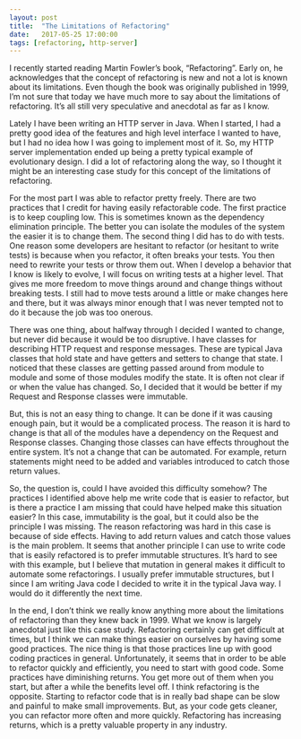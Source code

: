```yaml
---
layout: post
title:  "The Limitations of Refactoring"
date:   2017-05-25 17:00:00
tags: [refactoring, http-server]
---
```


I recently started reading Martin Fowler’s book, “Refactoring”.  Early on, he acknowledges that the concept of refactoring is new and not a lot is known about its limitations.  Even though the book was originally published in 1999, I’m not sure that today we have much more to say about the limitations of refactoring.  It’s all still very speculative and anecdotal as far as I know.

Lately I have been writing an HTTP server in Java.  When I started, I had a pretty good idea of the features and high level interface I wanted to have, but I had no idea how I was going to implement most of it.  So, my HTTP server implementation ended up being a pretty typical example of evolutionary design.  I did a lot of refactoring along the way, so I thought it might be an interesting case study for this concept of the limitations of refactoring.

For the most part I was able to refactor pretty freely.  There are two practices that I credit for having easily refactorable code.  The first practice is to keep coupling low.  This is sometimes known as the dependency elimination principle.  The better you can isolate the modules of the system the easier it is to change them.  The second thing I did has to do with tests.  One reason some developers are hesitant to refactor (or hesitant to write tests) is because when you refactor, it often breaks your tests.  You then need to rewrite your tests or throw them out.  When I develop a behavior that I know is likely to evolve, I will focus on writing tests at a higher level.  That gives me more freedom to move things around and change things without breaking tests.  I still had to move tests around a little or make changes here and there, but it was always minor enough that I was never tempted not to do it because the job was too onerous.

There was one thing, about halfway through I decided I wanted to change, but never did because it would be too disruptive.  I have classes for describing HTTP request and response messages.  These are typical Java classes that hold state and have getters and setters to change that state.  I noticed that these classes are getting passed around from module to module and some of those modules modify the state.  It is often not clear if or when the value has changed.  So, I decided that it would be better if my Request and Response classes were immutable.

But, this is not an easy thing to change.  It can be done if it was causing enough pain, but it would be a complicated process.  The reason it is hard to change is that all of the modules have a dependency on the Request and Response classes.  Changing those classes can have effects throughout the entire system.  It’s not a change that can be automated.  For example, return statements might need to be added and variables introduced to catch those return values.

So, the question is, could I have avoided this difficulty somehow?  The practices I identified above help me write code that is easier to refactor, but is there a practice I am missing that could have helped make this situation easier?  In this case, immutability is the goal, but it could also be the principle I was missing.  The reason refactoring was hard in this case is because of side effects.  Having to add return values and catch those values is the main problem.  It seems that another principle I can use to write code that is easily refactored is to prefer immutable structures. It’s hard to see with this example, but I believe that mutation in general makes it difficult to automate some refactorings.  I usually prefer immutable structures, but I since I am writing Java code I decided to write it in the typical Java way.  I would do it differently the next time.

In the end, I don’t think we really know anything more about the limitations of refactoring than they knew back in 1999.  What we know is largely anecdotal just like this case study.  Refactoring certainly can get difficult at times, but I think we can make things easier on ourselves by having some good practices.  The nice thing is that those practices line up with good coding practices in general.  Unfortunately, it seems that in order to be able to refactor quickly and efficiently, you need to start with good code.  Some practices have diminishing returns.  You get more out of them when you start, but after a while the benefits level off.  I think refactoring is the opposite.  Starting to refactor code that is in really bad shape can be slow and painful to make small improvements.  But, as your code gets cleaner, you can refactor more often and more quickly.  Refactoring has increasing returns, which is a pretty valuable property in any industry.
